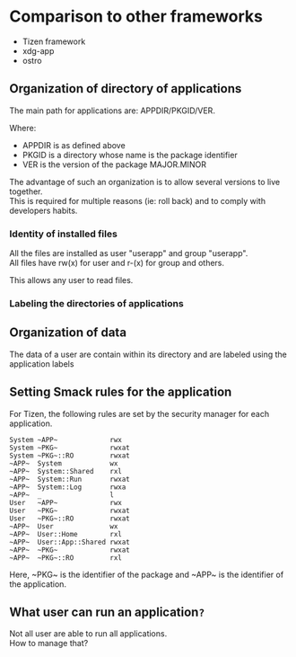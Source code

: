 # Comparison to other frameworks

- Tizen framework
- xdg-app
- ostro

## Organization of directory of applications

The main path for applications are: APPDIR/PKGID/VER.

Where:

- APPDIR is as defined above
- PKGID is a directory whose name is the package identifier
- VER is the version of the package MAJOR.MINOR

The advantage of such an organization is to allow several versions to live together.  
This is required for multiple reasons (ie: roll back) and to comply with developers habits.

### Identity of installed files

All the files are installed as user "userapp" and group "userapp".  
All files have rw(x) for user and r-(x) for group and others.

This allows any user to read files.

### Labeling the directories of applications

## Organization of data

The data of a user are contain within its directory and are labeled using the application labels

## Setting Smack rules for the application

For Tizen, the following rules are set by the security manager for each application.

    System ~APP~             rwx
    System ~PKG~             rwxat
    System ~PKG~::RO         rwxat
    ~APP~  System            wx
    ~APP~  System::Shared    rxl
    ~APP~  System::Run       rwxat
    ~APP~  System::Log       rwxa
    ~APP~  _                 l
    User   ~APP~             rwx
    User   ~PKG~             rwxat
    User   ~PKG~::RO         rwxat
    ~APP~  User              wx
    ~APP~  User::Home        rxl
    ~APP~  User::App::Shared rwxat
    ~APP~  ~PKG~             rwxat
    ~APP~  ~PKG~::RO         rxl

Here, ~PKG~ is the identifier of the package and ~APP~ is the identifier of the application.

## What user can run an application`?`

Not all user are able to run all applications.  
How to manage that?

[meta-intel]:       https://github.com/01org/meta-intel-iot-security                "A collection of layers providing security technologies"
[widgets]:          http://www.w3.org/TR/widgets                                    "Packaged Web Apps"
[widgets-digsig]:   http://www.w3.org/TR/widgets-digsig                             "XML Digital Signatures for Widgets"
[libxml2]:          http://xmlsoft.org/html/index.html                              "libxml2"
[openssl]:          https://www.openssl.org                                         "OpenSSL"
[xmlsec]:           https://www.aleksey.com/xmlsec                                  "XMLSec"
[json-c]:           https://github.com/json-c/json-c                                "JSON-c"
[d-bus]:            http://www.freedesktop.org/wiki/Software/dbus                   "D-Bus"
[libzip]:           http://www.nih.at/libzip                                        "libzip"
[cmake]:            https://cmake.org                                               "CMake"
[sec-lsm-manager]: https://wiki.tizen.org/wiki/Security/Tizen_3.X_Security_Manager "Sec-lsm-Manager"
[app-manifest]:     http://www.w3.org/TR/appmanifest                                "Web App Manifest"
[tizen-security]:   https://wiki.tizen.org/wiki/Security                            "Tizen security home page"
[tizen-secu-3]:     https://wiki.tizen.org/wiki/Security/Tizen_3.X_Overview         "Tizen 3 security overview"
